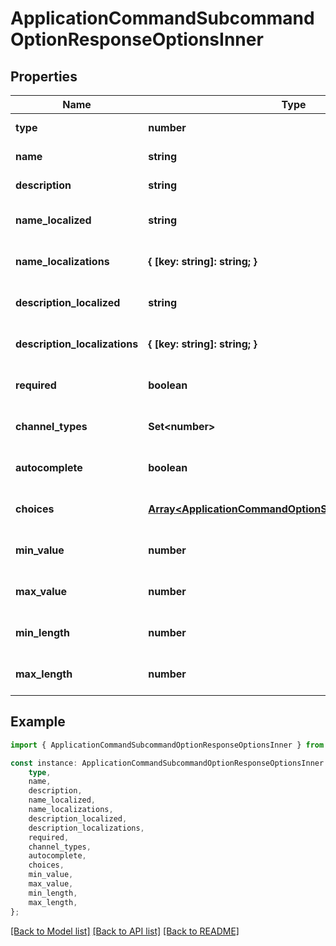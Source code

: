 # ApplicationCommandSubcommandOptionResponseOptionsInner


## Properties

Name | Type | Description | Notes
------------ | ------------- | ------------- | -------------
**type** | **number** |  | [default to undefined]
**name** | **string** |  | [default to undefined]
**description** | **string** |  | [default to undefined]
**name_localized** | **string** |  | [optional] [default to undefined]
**name_localizations** | **{ [key: string]: string; }** |  | [optional] [default to undefined]
**description_localized** | **string** |  | [optional] [default to undefined]
**description_localizations** | **{ [key: string]: string; }** |  | [optional] [default to undefined]
**required** | **boolean** |  | [optional] [default to undefined]
**channel_types** | **Set&lt;number&gt;** |  | [optional] [default to undefined]
**autocomplete** | **boolean** |  | [optional] [default to undefined]
**choices** | [**Array&lt;ApplicationCommandOptionStringChoiceResponse&gt;**](ApplicationCommandOptionStringChoiceResponse.md) |  | [optional] [default to undefined]
**min_value** | **number** |  | [optional] [default to undefined]
**max_value** | **number** |  | [optional] [default to undefined]
**min_length** | **number** |  | [optional] [default to undefined]
**max_length** | **number** |  | [optional] [default to undefined]

## Example

```typescript
import { ApplicationCommandSubcommandOptionResponseOptionsInner } from 'dc_rest';

const instance: ApplicationCommandSubcommandOptionResponseOptionsInner = {
    type,
    name,
    description,
    name_localized,
    name_localizations,
    description_localized,
    description_localizations,
    required,
    channel_types,
    autocomplete,
    choices,
    min_value,
    max_value,
    min_length,
    max_length,
};
```

[[Back to Model list]](../README.md#documentation-for-models) [[Back to API list]](../README.md#documentation-for-api-endpoints) [[Back to README]](../README.md)
